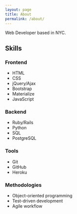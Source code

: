 ```yaml
---
layout: page
title: About
permalink: /about/
---
```


Web Developer based in NYC.
<h2>Skills</h2>
<h3>Frontend</h3>
<ul>
  <li>HTML</li>
  <li>CSS</li>
  <li>jQuery/Ajax</li>
  <li>Bootstrap</li>
  <li>Materialize</li>
  <li>JavaScript</li>
</ul>
<h3>Backend</h3>
<ul>
  <li>Ruby/Rails</li>
  <li>Python</li>
  <li>SQL</li>
  <li>PostgreSQL</li>
</ul>
<h3>Tools</h3>
<ul>
  <li>Git</li>
  <li>GitHub</li>
  <li>Heroku</li>
</ul>
<h3>Methodologies</h3>
<ul>
  <li>Object-oriented programming</li>
  <li>Test-driven development</li>
  <li>Agile workflow</li>
</ul>
